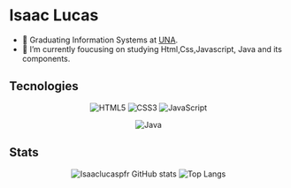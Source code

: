 # Isaac Lucas

- 🔭 Graduating Information Systems at [UNA](https://una.br).
- 🌱 I’m currently foucusing on studying Html,Css,Javascript, Java and its components.

## Tecnologies

<div align="center">

![HTML5](https://img.shields.io/badge/HTML5-E34F26?style=for-the-badge&logo=html5&logoColor=white)
![CSS3](https://img.shields.io/badge/CSS3-1572B6?style=for-the-badge&logo=css3&logoColor=white)
![JavaScript](https://img.shields.io/badge/JavaScript-F7DF1E?style=for-the-badge&logo=javascript&logoColor=black)

![Java](https://img.shields.io/badge/java-%23ED8B00.svg?style=for-the-badge&logo=openjdk&logoColor=white)

</div>

<!-- Next step: ![C#](https://img.shields.io/badge/C%23-239120?style=for-the-badge&logo=c-sharp&logoColor=white) -->

## Stats

<div align="center">

![Isaaclucaspfr GitHub stats](https://github-readme-stats.vercel.app/api?username=Isaaclucaspfr&show_icons=true&theme=dracula)
![Top Langs](https://github-readme-stats-git-masterrstaa-rickstaa.vercel.app/api/top-langs/?username=Isaaclucaspfr&layout=compact&bg_color=000&border_color=30A3DC&title_color=E94D5F&text_color=FFF)

</div>
